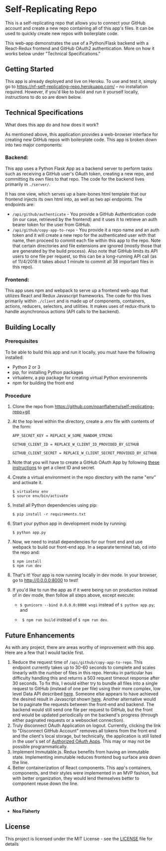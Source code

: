# Self-Replicating Repo

This is a self-replicating repo that allows you to connect your GitHub account and create a new repo containing all of this app's files. It can be used to quickly create new repos with boilerplate code.

This web-app demonstrates the use of a Python/Flask backend with a React-Redux frontend and GitHub OAuth2 authentication. More on how it works below under "Technical Specifications."

## Getting Started

This app is already deployed and live on Heroku. To use and test it, simply go to <https://nf-self-replicating-repo.herokuapp.com/> – no installation required. However, if you'd like to build and run it yourself locally, instructions to do so are down below.

## Technical Specifications
What does this app do and how does it work?

As mentioned above, this application provides a web-browser interface for creating new GitHub repos with boilerplate code. This app is broken down into two major components:

### Backend:
This app uses a Python Flask App as a backend server to perform tasks such as receiving a GitHub user's OAuth token, creating a new repo, and committing its own files to that repo. The code for the backend lives primarily in `./server/`.

It has one view, which serves up a bare-bones html template that our frontend injects its own html into, as well as two api endpoints. The endpoints are:
* `/api/github/authenticate` - You provide a GitHub Authentication code (in our case, retrieved by the frontend) and it uses it to retrieve an auth bearer token for the user from GitHub.
* `/api/github/copy-app-to-repo` - You provide it a repo name and an auth token and it will create a new repo for the authenticated user with that name, then proceed to commit each file within this app to the repo. Note that certain directories and file extensions are ignored (mostly those that are generated by the build process). Also note that GitHub limits its API users to one file per request, so this can be a long-running API call (as of 11/4/2018 it takes about 1 minute to commit all 38 important files in this repo).

### Frontend:
This app uses npm and webpack to serve up a frontend web-app that utilizes React and Redux Javascript frameworks. The code for this lives primarily within `./client` and is made up of components, containers, actions, reducers, selectors, and utilities. It makes uses of redux-thunk to handle asynchronous actions (API calls to the backend).


## Building Locally

### Prerequisites

To be able to build this app and run it locally, you must have the following installed:
* Python 2 or 3
* pip, for installing Python packages
* virtualenv, a pip package for creating virtual Python environemnts
* npm for building the front end

### Procedure

1. Clone the repo from <https://github.com/noanflaherty/self-replicating-repo+git>
2. At the top level within the directory, create a .env file with contents of the form:
   ```
   APP_SECRET_KEY = REPLACE_W_SOME_RANDOM_STRING

   GITHUB_CLIENT_ID = REPLACE_W_CLIENT_ID_PROVIDED_BY_GITHUB

   GITHUB_CLIENT_SECRET = REPLACE_W_CLIENT_SECRET_PROVIDED_BY_GITHUB
   ```
3. Note that you will have to create a GitHub OAuth App by following [these instructions](https://developer.github.com/apps/building-oauth-apps/creating-an-oauth-app/) to get a client ID and secret.
4. Create a virtual environment in the repo directory with the name "env" and activate it.
   ```
   $ virtualenv env
   $ source env/bin/activate
   ```
5. Install all Python dependencies using pip:
   ```
   $ pip install -r requirements.txt
   ```
6. Start your python app in development mode by running:
   ```
   $ python app.py
   ```
7. Now, we need to install dependencies for our front end and use webpack to build our front-end app. In a separate terminal tab, cd into the repo and:
   ```
   $ npm install
   $ npm run dev
   ```
8. That's it! Your app is now running locally in dev mode. In your browser, go to <http://0.0.0.0:8000> to test!

9. If you'd like to run the app as if it were being run on production instead of in dev mode, then follow all steps above, except execute:

   * `$ gunicorn --bind 0.0.0.0:8000 wsgi` instead of `$ python app.py`; and

   * ` $ npm run build` instead of `$ npm run dev`.

## Future Enhancements
As with any project, there are areas worthy of improvement with this app. Here are a few that I would tackle first.

1. Reduce the request time of `/api/github/copy-app-to-repo`. This endpoint currently takes up to 30-60 seconds to complete and scales linearly with the number of files in this repo. Heroku in particular has difficulty handling this and returns a 503 request timeout response after 30 seconds. To fix this, I would either try to bundle all files into a single request to GitHub (instead of one per file) using their more complex, low level Data API described [here](https://developer.github.com/v3/git/). Someone else appears to have achieved the desired result in Javascript shown [here](https://medium.freecodecamp.org/pushing-a-list-of-files-to-the-github-with-javascript-b724c8c09b66). Another alternative would be to paginate the requests between the front-end and backend. The backend would still send one file per request to GitHub, but the front end would be updated periodically on the backend's progress (through either paginated requests or a websocket connection).
2.  Truly disconnect OAuth Application on logout. Currently, clicking the link to "Disconnect GitHub Account" removes all tokens from the front end and the client's local storage, but technically, the application is still listed in the user's set of [Authorized OAuth Apps](https://github.com/settings/applications). This may or may not be possible programmatically.
3.  Implement Immutable.js. Redux benefits from having an immutable state. Implementing immutable reduces frontend bug surface area down the line.
4.  Better containerization of React components. This app's containers, components, and their styles were implemented in an MVP fashion, but with better organization, they would lend themselves better to component reuse down the line.


## Author

* **Noa Flaherty**


## License

This project is licensed under the MIT License - see the [LICENSE](https://github.com/noanflaherty/self-replicating-repo/blob/master/LICENSE) file for details

